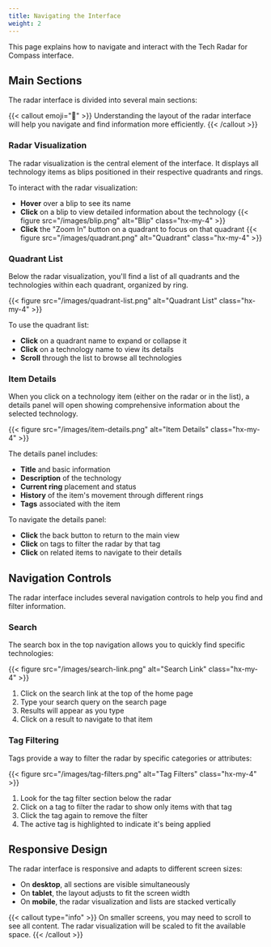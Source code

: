 ```yaml
---
title: Navigating the Interface
weight: 2
---
```


This page explains how to navigate and interact with the Tech Radar for Compass interface.

## Main Sections

The radar interface is divided into several main sections:

{{< callout emoji="🧭" >}}
Understanding the layout of the radar interface will help you navigate and find information more efficiently.
{{< /callout >}}

### Radar Visualization

The radar visualization is the central element of the interface. It displays all technology items as blips positioned in their respective quadrants and rings.

To interact with the radar visualization:

- **Hover** over a blip to see its name
- **Click** on a blip to view detailed information about the technology
{{< figure src="/images/blip.png" alt="Blip" class="hx-my-4" >}}
- **Click** the "Zoom In" button on a quadrant to focus on that quadrant
{{< figure src="/images/quadrant.png" alt="Quadrant" class="hx-my-4" >}}

### Quadrant List

Below the radar visualization, you'll find a list of all quadrants and the technologies within each quadrant, organized by ring.

{{< figure src="/images/quadrant-list.png" alt="Quadrant List" class="hx-my-4" >}}

To use the quadrant list:

- **Click** on a quadrant name to expand or collapse it
- **Click** on a technology name to view its details
- **Scroll** through the list to browse all technologies

### Item Details

When you click on a technology item (either on the radar or in the list), a details panel will open showing comprehensive information about the selected technology.

{{< figure src="/images/item-details.png" alt="Item Details" class="hx-my-4" >}}

The details panel includes:

- **Title** and basic information
- **Description** of the technology
- **Current ring** placement and status
- **History** of the item's movement through different rings
- **Tags** associated with the item

To navigate the details panel:

- **Click** the back button to return to the main view
- **Click** on tags to filter the radar by that tag
- **Click** on related items to navigate to their details

## Navigation Controls

The radar interface includes several navigation controls to help you find and filter information.

### Search

The search box in the top navigation allows you to quickly find specific technologies:

{{< figure src="/images/search-link.png" alt="Search Link" class="hx-my-4" >}}

1. Click on the search link at the top of the home page
2. Type your search query on the search page
3. Results will appear as you type
4. Click on a result to navigate to that item

### Tag Filtering

Tags provide a way to filter the radar by specific categories or attributes:

{{< figure src="/images/tag-filters.png" alt="Tag Filters" class="hx-my-4" >}}

1. Look for the tag filter section below the radar
2. Click on a tag to filter the radar to show only items with that tag
3. Click the tag again to remove the filter
4. The active tag is highlighted to indicate it's being applied

## Responsive Design

The radar interface is responsive and adapts to different screen sizes:

- On **desktop**, all sections are visible simultaneously
- On **tablet**, the layout adjusts to fit the screen width
- On **mobile**, the radar visualization and lists are stacked vertically

{{< callout type="info" >}}
On smaller screens, you may need to scroll to see all content. The radar visualization will be scaled to fit the available space.
{{< /callout >}}